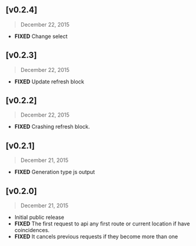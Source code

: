 ## [v0.2.4]
> December 22, 2015

* **FIXED** Change select

## [v0.2.3]
> December 22, 2015

* **FIXED** Update refresh block


## [v0.2.2] 
> December 22, 2015

* **FIXED** Crashing refresh block.


## [v0.2.1] 
> December 21, 2015

* **FIXED** Generation type js output


## [v0.2.0] 
> December 21, 2015

* Initial public release
* **FIXED** The first request to api any first route or current location if have coincidences.
* **FIXED** It cancels previous requests if they become more than one